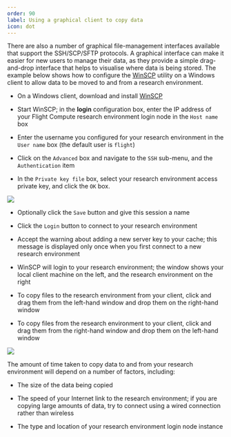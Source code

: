 ```yaml
---
order: 90
label: Using a graphical client to copy data
icon: dot
---
```


There are also a number of graphical file-management interfaces available that support the SSH/SCP/SFTP protocols. A graphical interface can make it easier for new users to manage their data, as they provide a simple drag-and-drop interface that helps to visualise where data is being stored. The example below shows how to configure the [WinSCP](https://winscp.net/eng/download.php) utility on a Windows client to allow data to be moved to and from a research environment.

- On a Windows client, download and install [WinSCP](https://winscp.net/eng/download.php)

- Start WinSCP; in the **login** configuration box, enter the IP address of your Flight Compute research environment login node in the `Host name` box

- Enter the username you configured for your research environment in the `User name` box (the default user is `flight`)

- Click on the `Advanced` box and navigate to the `SSH` sub-menu, and the `Authentication` item

- In the `Private key file` box, select your research environment access private key, and click the `OK` box.

![](https://build.openflighthpc.org/_images/winscpconfig.png)

- Optionally click the `Save` button and give this session a name

- Click the `Login` button to connect to your research environment

- Accept the warning about adding a new server key to your cache; this message is displayed only once when you first connect to a new research environment

- WinSCP will login to your research environment; the window shows your local client machine on the left, and the research environment on the right

- To copy files to the research environment from your client, click and drag them from the left-hand window and drop them on the right-hand window

- To copy files from the research environment to your client, click and drag them from the right-hand window and drop them on the left-hand window


![](https://build.openflighthpc.org/_images/winscpcopyfiles.png)

The amount of time taken to copy data to and from your research environment will depend on a number of factors, including:

- The size of the data being copied

- The speed of your Internet link to the research environment; if you are copying large amounts of data, try to connect using a wired connection rather than wireless

- The type and location of your research environment login node instance

